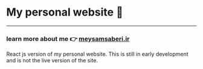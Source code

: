 # My personal website :smiling_face_with_three_hearts:
---
### learn more about me :point_right: [meysamsaberi.ir](meysamsaberi.ir)

React js version of my personal website. This is still in early development and is not the live version of the site.